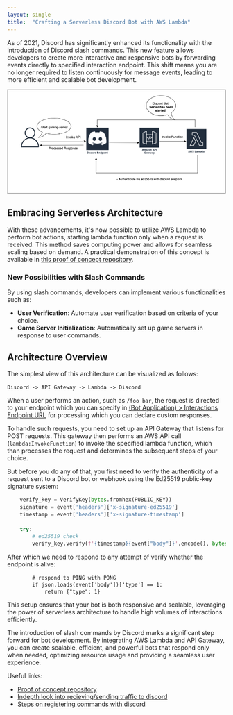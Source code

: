 ```yaml
---
layout: single
title:  "Crafting a Serverless Discord Bot with AWS Lambda"
---
```


As of 2021, Discord has significantly enhanced its functionality with the introduction of Discord slash commands. This new feature allows developers to create more interactive and responsive bots by forwarding events directly to specified interaction endpoint. This shift means you are no longer required to listen continuously for message events, leading to more efficient and scalable bot development.

![Preview](./../assets/img/serverless-discord-architecture.png)

## Embracing Serverless Architecture

With these advancements, it's now possible to utilize AWS Lambda to perform bot actions, starting lambda function only when a request is received. This method saves computing power and allows for seamless scaling based on demand. A practical demonstration of this concept is available in [this proof of concept repository](https://github.com/maanisim/serverless-discord).

### New Possibilities with Slash Commands

By using slash commands, developers can implement various functionalities such as:
- **User Verification**: Automate user verification based on criteria of your choice.
- **Game Server Initialization**: Automatically set up game servers in response to user commands.

## Architecture Overview

The simplest view of this architecture can be visualized as follows:

```
Discord -> API Gateway -> Lambda -> Discord
```

When a user performs an action, such as `/foo bar`, the request is directed to your endpoint which you can specify in [(Bot Application) > Interactions Endpoint URL](https://discord.com/developers/applications) for processing which you can declare custom responses.

To handle such requests, you need to set up an API Gateway that listens for POST requests. This gateway then performs an AWS API call (`lambda:InvokeFunction`) to invoke the specified lambda function, which than processes the request and determines the subsequent steps of your choice.

But before you do any of that, you first need to verify the authenticity of a request sent to a Discord bot or webhook using the Ed25519 public-key signature system:
```py
    verify_key = VerifyKey(bytes.fromhex(PUBLIC_KEY))
    signature = event['headers']['x-signature-ed25519']
    timestamp = event['headers']['x-signature-timestamp']

    try:
        # ed25519 check
        verify_key.verify(f'{timestamp}{event["body"]}'.encode(), bytes.fromhex(signature))
```

After which we need to respond to any attempt of verify whether the endpoint is alive:
```
        # respond to PING with PONG
        if json.loads(event['body'])['type'] == 1:
            return {"type": 1}
```

This setup ensures that your bot is both responsive and scalable, leveraging the power of serverless architecture to handle high volumes of interactions efficiently.

The introduction of slash commands by Discord marks a significant step forward for bot development. By integrating AWS Lambda and API Gateway, you can create scalable, efficient, and powerful bots that respond only when needed, optimizing resource usage and providing a seamless user experience. 

Useful links:
- [Proof of concept repository](https://github.com/maanisim/serverless-discord)
- [Indepth look into recieving/sending traffic to discord](https://discord.com/developers/docs/interactions/receiving-and-responding#security-and-authorization)
- [Steps on registering commands with discord](https://discord.com/developers/docs/interactions/application-commands#making-a-global-command
)
